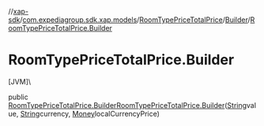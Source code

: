//[xap-sdk](../../../../index.md)/[com.expediagroup.sdk.xap.models](../../index.md)/[RoomTypePriceTotalPrice](../index.md)/[Builder](index.md)/[RoomTypePriceTotalPrice.Builder](-room-type-price-total-price.-builder.md)

# RoomTypePriceTotalPrice.Builder

[JVM]\

public [RoomTypePriceTotalPrice.Builder](index.md)[RoomTypePriceTotalPrice.Builder](-room-type-price-total-price.-builder.md)([String](https://docs.oracle.com/javase/8/docs/api/java/lang/String.html)value, [String](https://docs.oracle.com/javase/8/docs/api/java/lang/String.html)currency, [Money](../../-money/index.md)localCurrencyPrice)
